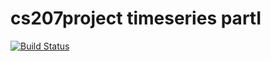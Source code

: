 
# cs207project timeseries partI

[![Build Status](https://travis-ci.org/CSE-O1/cs207project.svg?branch=timeseries_partI)](https://travis-ci.org/CSE-O1/cs207project)
